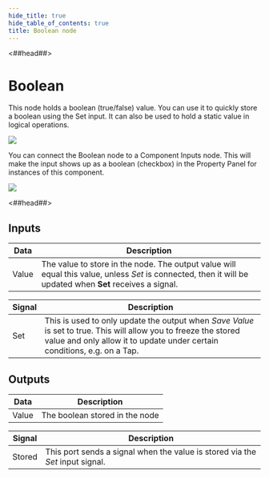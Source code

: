 ```yaml
---
hide_title: true
hide_table_of_contents: true
title: Boolean node
---
```


<##head##>

# Boolean

This node holds a <span className="ndl-data">boolean</span> (true/false) value. You can use it to quickly store a <span className="ndl-data">boolean</span> using the <span className="ndl-signal">Set</span> input. It can also be used to hold a static value in logical operations.

<div className="ndl-image-with-background l">

![](/nodes/data/boolean/boolean-1.png)

</div>

You can connect the <span className="ndl-node">Boolean</span> node to a <span className="ndl-node">Component Inputs</span> node. This will make the input shows up as a <span className="ndl-data">boolean</span> (checkbox) in the Property Panel for instances of this component.

<div className="ndl-image-with-background l">

![](/nodes/data/boolean/boolean-2.png)

</div>

<##head##>

## Inputs

| Data                                    | Description                                                                                                                                                |
| --------------------------------------- | ---------------------------------------------------------------------------------------------------------------------------------------------------------- |
| <span className="ndl-data">Value</span> | The value to store in the node. The output value will equal this value, unless _Set_ is connected, then it will be updated when **Set** receives a signal. |

| Signal                                  | Description                                                                                                                                                                                  |
| --------------------------------------- | -------------------------------------------------------------------------------------------------------------------------------------------------------------------------------------------- |
| <span className="ndl-signal">Set</span> | This is used to only update the output when _Save Value_ is set to true. This will allow you to freeze the stored value and only allow it to update under certain conditions, e.g. on a Tap. |

## Outputs

| Data                                    | Description                    |
| --------------------------------------- | ------------------------------ |
| <span className="ndl-data">Value</span> | The boolean stored in the node |

| Signal                                     | Description                                                                   |
| ------------------------------------------ | ----------------------------------------------------------------------------- |
| <span className="ndl-signal">Stored</span> | This port sends a signal when the value is stored via the _Set_ input signal. |
